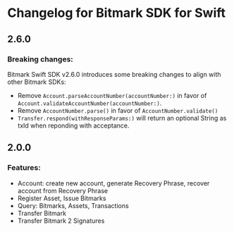 # Changelog for Bitmark SDK for Swift

## 2.6.0
### Breaking changes:
Bitmark Swift SDK v2.6.0 introduces some breaking changes to align with other Bitmark SDKs:
- Remove `Account.parseAccountNumber(accountNumber:)` in favor of `Account.validateAccountNumber(accountNumber:)`.
- Remove `AccountNumber.parse()` in favor of `AccountNumber.validate()`
- `Transfer.respond(withResponseParams:)` will return an optional String as txId when reponding with acceptance.

## 2.0.0
### Features:
- Account: create new account, generate Recovery Phrase, recover account from Recovery Phrase
- Register Asset, Issue Bitmarks
- Query: Bitmarks, Assets, Transactions
- Transfer Bitmark
- Transfer Bitmark 2 Signatures
